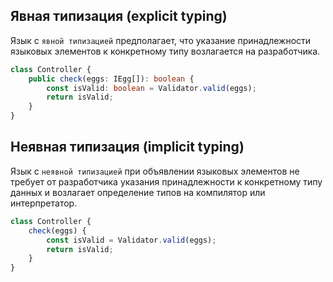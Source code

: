 ## Явная типизация (explicit typing)

Язык с `явной типизацией` предполагает, что указание принадлежности языковых
элементов к конкретному типу возлагается на разработчика.

```ts
class Controller {
	public check(eggs: IEgg[]): boolean {
		const isValid: boolean = Validator.valid(eggs);
		return isValid;
	}
}
```

## Неявная типизация (implicit typing)

Язык с `неявной типизацией` при объявлении языковых элементов не требует от
разработчика указания принадлежности к конкретному типу данных и возлагает
определение типов на компилятор или интерпретатор.

```ts
class Controller {
	check(eggs) {
		const isValid = Validator.valid(eggs);
		return isValid;
	}
}
```